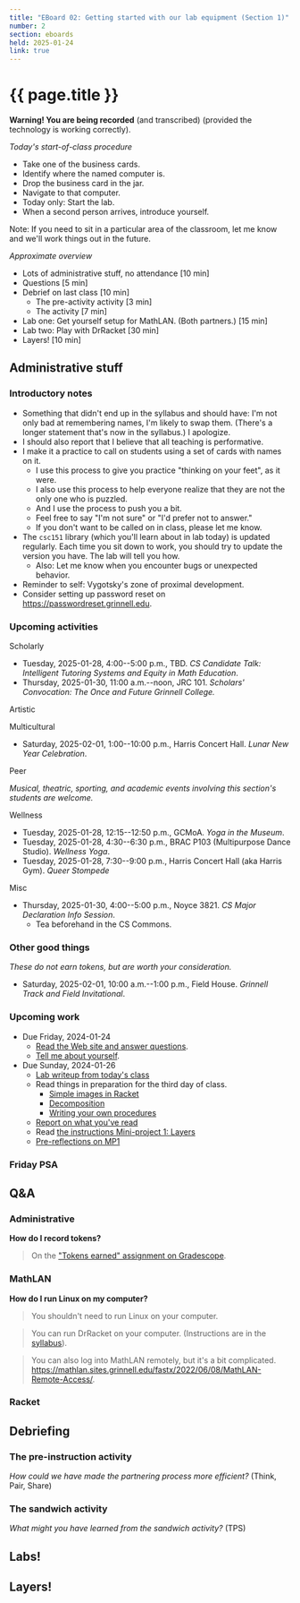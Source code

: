 ```yaml
---
title: "EBoard 02: Getting started with our lab equipment (Section 1)"
number: 2
section: eboards
held: 2025-01-24
link: true
---
```

# {{ page.title }}

**Warning! You are being recorded** (and transcribed) (provided the technology
is working correctly).

_Today's start-of-class procedure_

* Take one of the business cards.
* Identify where the named computer is.
* Drop the business card in the jar.
* Navigate to that computer.
* Today only: Start the lab.
* When a second person arrives, introduce yourself.

Note: If you need to sit in a particular area of the classroom, let me know
and we'll work things out in the future.

_Approximate overview_

* Lots of administrative stuff, no attendance [10 min]
* Questions [5 min]
* Debrief on last class [10 min]
    * The pre-activity activity [3 min]
    * The activity [7 min]
* Lab one: Get yourself setup for MathLAN. (Both partners.) [15 min]
* Lab two: Play with DrRacket [30 min]
* Layers! [10 min]

Administrative stuff
--------------------

### Introductory notes

* Something that didn't end up in the syllabus and should have: I'm
  not only bad at remembering names, I'm likely to swap them. (There's
  a longer statement that's now in the syllabus.) I apologize.
* I should also report that I believe that all teaching is performative.
* I make it a practice to call on students using a set of cards with
  names on it.
    * I use this process to give you practice "thinking on your feet",
      as it were.
    * I also use this process to help everyone realize that they are
      not the only one who is puzzled.
    * And I use the process to push you a bit.
    * Feel free to say "I'm not sure" or "I'd prefer not to answer."
    * If you don't want to be called on in class, please let me know.
* The `csc151` library (which you'll learn about in lab today) is
  updated regularly. Each time you sit down to work, you should try to 
  update the version you have. The lab will tell you how.
    * Also: Let me know when you encounter bugs or unexpected behavior.
* Reminder to self: Vygotsky's zone of proximal development.
* Consider setting up password reset on <https://passwordreset.grinnell.edu>.

### Upcoming activities

Scholarly

* Tuesday, 2025-01-28, 4:00--5:00 p.m., TBD.
  _CS Candidate Talk: Intelligent Tutoring Systems and Equity in Math
   Education_.
* Thursday, 2025-01-30, 11:00 a.m.--noon, JRC 101.
  _Scholars' Convocation: The Once and Future Grinnell College._

Artistic

Multicultural

* Saturday, 2025-02-01, 1:00--10:00 p.m., Harris Concert Hall.
  _Lunar New Year Celebration_.

Peer

_Musical, theatric, sporting, and academic events involving this section's
students are welcome._

Wellness

* Tuesday, 2025-01-28, 12:15--12:50 p.m., GCMoA.
  _Yoga in the Museum_.
* Tuesday, 2025-01-28, 4:30--6:30 p.m., BRAC P103 (Multipurpose Dance Studio).
  _Wellness Yoga_.
* Tuesday, 2025-01-28, 7:30--9:00 p.m., Harris Concert Hall (aka Harris Gym).
  _Queer Stompede_

Misc

* Thursday, 2025-01-30, 4:00--5:00 p.m., Noyce 3821.
  _CS Major Declaration Info Session_.
    * Tea beforehand in the CS Commons.

### Other good things

_These do not earn tokens, but are worth your consideration._

* Saturday, 2025-02-01, 10:00 a.m.--1:00 p.m., Field House.
  _Grinnell Track and Field Invitational_.

### Upcoming work

* Due Friday, 2024-01-24
    * [Read the Web site and answer questions](../mps/syllabus).
    * [Tell me about yourself](../mps/intro-survey).
* Due Sunday, 2024-01-26
    * [Lab writeup from today's class](https://www.gradescope.com/courses/948769/assignments/5656902/)
    * Read things in preparation for the third day of class.
        * [Simple images in Racket](../images)
        * [Decomposition](../decomposition)
        * [Writing your own procedures](../procedures)
    * [Report on what you've read](https://www.gradescope.com/courses/948769/assignments/5657672)
    * Read [the instructions Mini-project 1: Layers](../mps/mp01)
    * [Pre-reflections on MP1](https://www.gradescope.com/courses/948769/assignments/5657155)

### Friday PSA


## Q&A

### Administrative

**How do I record tokens?**

> On the ["Tokens earned" assignment on Gradescope](https://www.gradescope.com/courses/948769/assignments/5651903).

### MathLAN

**How do I run Linux on my computer?**

> You shouldn't need to run Linux on your computer.

> You can run DrRacket on your computer. (Instructions are in the
  [syllabus](../syllabus)).

> You can also log into MathLAN remotely, but it's a bit complicated. 
  <https://mathlan.sites.grinnell.edu/fastx/2022/06/08/MathLAN-Remote-Access/>.

### Racket

## Debriefing

### The pre-instruction activity

_How could we have made the partnering process more efficient?_ 
(Think, Pair, Share)

### The sandwich activity

_What might you have learned from the sandwich activity?_ (TPS)

## Labs!

## Layers!
